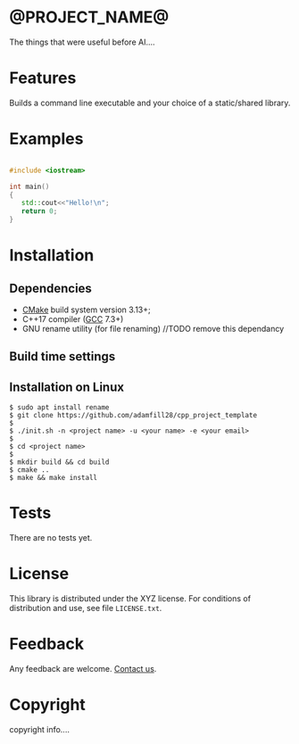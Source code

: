 @PROJECT_NAME@
====================================

The things that were useful before AI....

Features
========

Builds a command line executable and your choice of a static/shared library.


Examples
=======

```cpp

#include <iostream>

int main()
{
   std::cout<<"Hello!\n";
   return 0;
}
```

Installation 
==========================

Dependencies
------------

- [CMake] build system version 3.13+;
- C++17 compiler ([GCC] 7.3+)
- GNU rename utility (for file renaming) //TODO remove this dependancy

Build time settings
-------------------


Installation on Linux
---------------------

    $ sudo apt install rename
    $ git clone https://github.com/adamfill28/cpp_project_template
    $
    $ ./init.sh -n <project name> -u <your name> -e <your email>
    $
    $ cd <project name>
    $ 
    $ mkdir build && cd build
    $ cmake ..
    $ make && make install


Tests 
==========================

There are no tests yet.

License
=======

This library is distributed under the XYZ license. For conditions of distribution and use,
see file `LICENSE.txt`.

Feedback
========

Any feedback are welcome. [Contact us][mail].

Copyright
=========

copyright info....

[mail]: @email@

[CMake]: https://cmake.org/
[GCC]: https://gcc.gnu.org/
